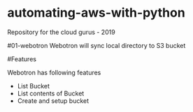 # automating-aws-with-python

Repository for the cloud gurus - 2019

#01-webotron
Webotron will sync local directory to S3 bucket

#Features

Webotron has following features

- List Bucket
- List contents of Bucket
- Create and setup bucket